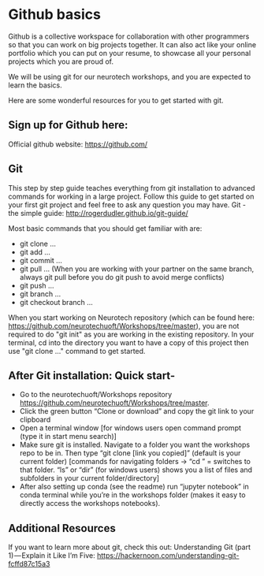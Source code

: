 # Github basics
Github is a collective workspace for collaboration with other programmers so that you can work on big projects together. It can also act like your online portfolio which you can put on your resume, to showcase all your personal projects which you are proud of.

We will be using git for our neurotech workshops, and you are expected to learn the basics.

Here are some wonderful resources for you to get started with git. 

## Sign up for Github here:
Official github website: https://github.com/ 

## Git
This step by step guide teaches everything from git installation to advanced commands for working in a large project. Follow this guide to get started on your first git project and feel free to ask any question you may have.
Git - the simple guide: http://rogerdudler.github.io/git-guide/

Most basic commands that you should get familiar with are:
- git clone ...
- git add ...
- git commit ...
- git pull ... (When you are working with your partner on the same branch, always git pull before you do git     push to avoid merge conflicts)
- git push ...
- git branch ...
- git checkout branch ...

When you start working on Neurotech repository (which can be found here: https://github.com/neurotechuoft/Workshops/tree/master), you are not required to do "git init" as you are working in the existing repository. In your terminal, cd into the directory you want to have a copy of this project then use "git clone ..." command to get started. 

## After Git installation: Quick start-
- Go to the neurotechuoft/Workshops repository https://github.com/neurotechuoft/Workshops/tree/master. 
- Click the green button “Clone or download” and copy the git link to your clipboard
- Open a terminal window [for windows users open command prompt (type it in start menu search)]
- Make sure git is installed. Navigate to a folder you want the workshops repo to be in. Then type “git clone [link you copied]” (default is your current folder)
[commands for navigating folders -> “cd <foldername>” = switches to that folder. “ls” or “dir” (for windows users) shows you a list of files and subfolders in your current folder/directory]
- After also setting up conda (see the readme) run “jupyter notebook” in conda terminal while you’re in the workshops folder (makes it easy to directly access the workshops notebooks).

## Additional Resources
If you want to learn more about git, check this out:
Understanding Git (part 1) — Explain it Like I’m Five: https://hackernoon.com/understanding-git-fcffd87c15a3

